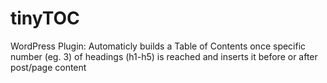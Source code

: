 tinyTOC
=======

WordPress Plugin: Automaticly builds a Table of Contents once specific number (eg. 3) of headings (h1-h5) is reached and inserts it before or after post/page content
